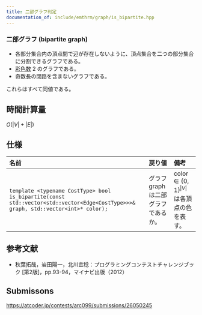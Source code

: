 ```yaml
---
title: 二部グラフ判定
documentation_of: include/emthrm/graph/is_bipartite.hpp
---
```



### 二部グラフ (bipartite graph)

- 各部分集合内の頂点間で辺が存在しないように、頂点集合を二つの部分集合に分割できるグラフである。
- [彩色数](chromatic_number.md) $2$ のグラフである。
- 奇数長の閉路を含まないグラフである。

これらはすべて同値である。


## 時間計算量

$O(\lvert V \rvert + \lvert E \rvert)$


## 仕様

|名前|戻り値|備考|
|:--|:--|:--|
|`template <typename CostType> bool is_bipartite(const std::vector<std::vector<Edge<CostType>>>& graph, std::vector<int>* color);`|グラフ $\mathrm{graph}$ は二部グラフであるか。|$\mathrm{color} \in {\lbrace 0, 1 \rbrace}^{\lvert V \rvert}$ は各頂点の色を表す。|


## 参考文献

- 秋葉拓哉，岩田陽一，北川宜稔：プログラミングコンテストチャレンジブック \[第2版\]，pp.93-94，マイナビ出版（2012）


## Submissons

https://atcoder.jp/contests/arc099/submissions/26050245
